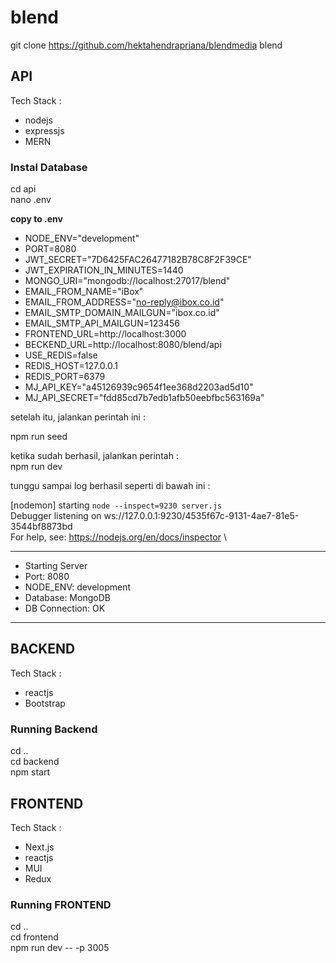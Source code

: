 # blend
git clone https://github.com/hektahendrapriana/blendmedia blend

## API
Tech Stack :
* nodejs
* expressjs
* MERN


### Instal Database
cd api\
nano .env

**copy to .env**

*   NODE_ENV="development"
*   PORT=8080
*   JWT_SECRET="7D6425FAC26477182B78C8F2F39CE"
*   JWT_EXPIRATION_IN_MINUTES=1440
*   MONGO_URI="mongodb://localhost:27017/blend"
*   EMAIL_FROM_NAME="iBox"
*   EMAIL_FROM_ADDRESS="no-reply@ibox.co.id"
*   EMAIL_SMTP_DOMAIN_MAILGUN="ibox.co.id"
*   EMAIL_SMTP_API_MAILGUN=123456
*   FRONTEND_URL=http://localhost:3000
*   BECKEND_URL=http://localhost:8080/blend/api
*   USE_REDIS=false
*   REDIS_HOST=127.0.0.1
*   REDIS_PORT=6379
*   MJ_API_KEY="a45126939c9654f1ee368d2203ad5d10"
*   MJ_API_SECRET="fdd85cd7b7edb1afb50eebfbc563169a"

setelah itu, jalankan perintah ini :

npm run seed

ketika sudah berhasil, jalankan perintah :\
npm run dev

tunggu sampai log berhasil seperti di bawah ini :

[nodemon] starting `node --inspect=9230 server.js`\
Debugger listening on ws://127.0.0.1:9230/4535f67c-9131-4ae7-81e5-3544bf8873bd\
For help, see: https://nodejs.org/en/docs/inspector \
****************************
*    Starting Server
*    Port: 8080
*    NODE_ENV: development
*    Database: MongoDB
*    DB Connection: OK
****************************

## BACKEND
Tech Stack :
* reactjs
* Bootstrap

### Running Backend
cd .. \
cd backend \
npm start



## FRONTEND
Tech Stack :
* Next.js
* reactjs
* MUI
* Redux

### Running FRONTEND
cd .. \
cd frontend \
npm run dev -- -p 3005


